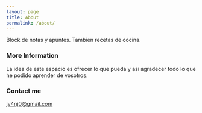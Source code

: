 ```yaml
---
layout: page
title: About
permalink: /about/
---
```


Block de notas y apuntes. Tambien recetas de cocina.

### More Information

La idea de este espacio es ofrecer lo que pueda y así agradecer todo lo que he podido aprender de vosotros.  
### Contact me

[jv4nj0@gmail.com](mailto:jv4nj0@gmail.com)
